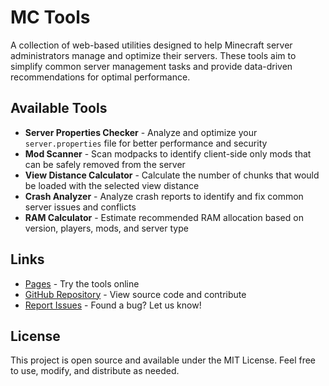 # MC Tools

A collection of web-based utilities designed to help Minecraft server administrators manage and optimize their servers. These tools aim to simplify common server management tasks and provide data-driven recommendations for optimal performance.

## Available Tools

- **Server Properties Checker** - Analyze and optimize your `server.properties` file for better performance and security
- **Mod Scanner** - Scan modpacks to identify client-side only mods that can be safely removed from the server
- **View Distance Calculator** - Calculate the number of chunks that would be loaded with the selected view distance
- **Crash Analyzer** - Analyze crash reports to identify and fix common server issues and conflicts
- **RAM Calculator** - Estimate recommended RAM allocation based on version, players, mods, and server type

## Links

- [Pages](https://camomano.github.io/MC-Tools) - Try the tools online
- [GitHub Repository](https://github.com/CamoMano/Camos-MC-Tools) - View source code and contribute
- [Report Issues](https://github.com/CamoMano/Camos-MC-Tools/issues) - Found a bug? Let us know!

## License

This project is open source and available under the MIT License. Feel free to use, modify, and distribute as needed.
